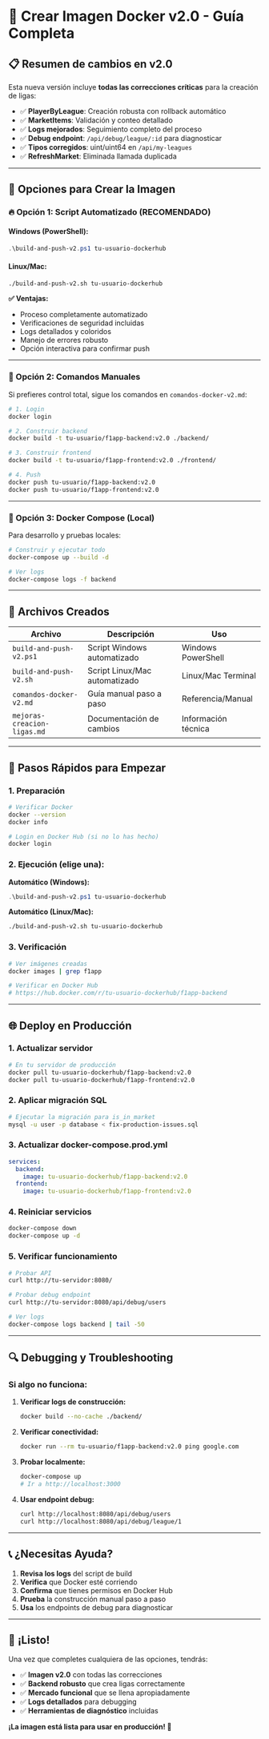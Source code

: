 # 🚀 Crear Imagen Docker v2.0 - Guía Completa

## 📋 **Resumen de cambios en v2.0**

Esta nueva versión incluye **todas las correcciones críticas** para la creación de ligas:

- ✅ **PlayerByLeague**: Creación robusta con rollback automático
- ✅ **MarketItems**: Validación y conteo detallado  
- ✅ **Logs mejorados**: Seguimiento completo del proceso
- ✅ **Debug endpoint**: `/api/debug/league/:id` para diagnosticar
- ✅ **Tipos corregidos**: uint/uint64 en `/api/my-leagues`
- ✅ **RefreshMarket**: Eliminada llamada duplicada

---

## 🎯 **Opciones para Crear la Imagen**

### **🔥 Opción 1: Script Automatizado (RECOMENDADO)**

#### **Windows (PowerShell):**
```powershell
.\build-and-push-v2.ps1 tu-usuario-dockerhub
```

#### **Linux/Mac:**
```bash
./build-and-push-v2.sh tu-usuario-dockerhub
```

**✅ Ventajas:**
- Proceso completamente automatizado
- Verificaciones de seguridad incluidas
- Logs detallados y coloridos
- Manejo de errores robusto
- Opción interactiva para confirmar push

---

### **🔧 Opción 2: Comandos Manuales**

Si prefieres control total, sigue los comandos en `comandos-docker-v2.md`:

```bash
# 1. Login
docker login

# 2. Construir backend
docker build -t tu-usuario/f1app-backend:v2.0 ./backend/

# 3. Construir frontend  
docker build -t tu-usuario/f1app-frontend:v2.0 ./frontend/

# 4. Push
docker push tu-usuario/f1app-backend:v2.0
docker push tu-usuario/f1app-frontend:v2.0
```

---

### **🐳 Opción 3: Docker Compose (Local)**

Para desarrollo y pruebas locales:

```bash
# Construir y ejecutar todo
docker-compose up --build -d

# Ver logs
docker-compose logs -f backend
```

---

## 📁 **Archivos Creados**

| Archivo | Descripción | Uso |
|---------|-------------|-----|
| `build-and-push-v2.ps1` | Script Windows automatizado | Windows PowerShell |
| `build-and-push-v2.sh` | Script Linux/Mac automatizado | Linux/Mac Terminal |
| `comandos-docker-v2.md` | Guía manual paso a paso | Referencia/Manual |
| `mejoras-creacion-ligas.md` | Documentación de cambios | Información técnica |

---

## 🚀 **Pasos Rápidos para Empezar**

### **1. Preparación**
```bash
# Verificar Docker
docker --version
docker info

# Login en Docker Hub (si no lo has hecho)
docker login
```

### **2. Ejecución (elige una):**

**Automático (Windows):**
```powershell
.\build-and-push-v2.ps1 tu-usuario-dockerhub
```

**Automático (Linux/Mac):**
```bash
./build-and-push-v2.sh tu-usuario-dockerhub
```

### **3. Verificación**
```bash
# Ver imágenes creadas
docker images | grep f1app

# Verificar en Docker Hub
# https://hub.docker.com/r/tu-usuario-dockerhub/f1app-backend
```

---

## 🌐 **Deploy en Producción**

### **1. Actualizar servidor**
```bash
# En tu servidor de producción
docker pull tu-usuario-dockerhub/f1app-backend:v2.0
docker pull tu-usuario-dockerhub/f1app-frontend:v2.0
```

### **2. Aplicar migración SQL**
```bash
# Ejecutar la migración para is_in_market
mysql -u user -p database < fix-production-issues.sql
```

### **3. Actualizar docker-compose.prod.yml**
```yaml
services:
  backend:
    image: tu-usuario-dockerhub/f1app-backend:v2.0
  frontend:
    image: tu-usuario-dockerhub/f1app-frontend:v2.0
```

### **4. Reiniciar servicios**
```bash
docker-compose down
docker-compose up -d
```

### **5. Verificar funcionamiento**
```bash
# Probar API
curl http://tu-servidor:8080/

# Probar debug endpoint  
curl http://tu-servidor:8080/api/debug/users

# Ver logs
docker-compose logs backend | tail -50
```

---

## 🔍 **Debugging y Troubleshooting**

### **Si algo no funciona:**

1. **Verificar logs de construcción:**
   ```bash
   docker build --no-cache ./backend/
   ```

2. **Verificar conectividad:**
   ```bash
   docker run --rm tu-usuario/f1app-backend:v2.0 ping google.com
   ```

3. **Probar localmente:**
   ```bash
   docker-compose up
   # Ir a http://localhost:3000
   ```

4. **Usar endpoint debug:**
   ```bash
   curl http://localhost:8080/api/debug/users
   curl http://localhost:8080/api/debug/league/1
   ```

---

## 📞 **¿Necesitas Ayuda?**

1. **Revisa los logs** del script de build
2. **Verifica** que Docker esté corriendo
3. **Confirma** que tienes permisos en Docker Hub
4. **Prueba** la construcción manual paso a paso
5. **Usa** los endpoints de debug para diagnosticar

---

## 🎉 **¡Listo!**

Una vez que completes cualquiera de las opciones, tendrás:

- ✅ **Imagen v2.0** con todas las correcciones
- ✅ **Backend robusto** que crea ligas correctamente  
- ✅ **Mercado funcional** que se llena apropiadamente
- ✅ **Logs detallados** para debugging
- ✅ **Herramientas de diagnóstico** incluidas

**¡La imagen está lista para usar en producción! 🚀** 